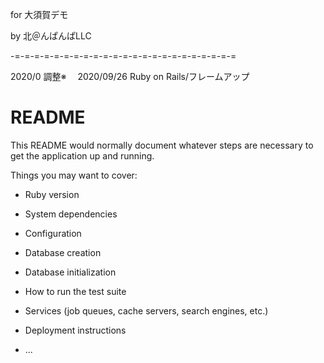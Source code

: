 for 大須賀デモ

by 北＠んぱんぱLLC

-=-=-=-=-=-=-=-=-=-=-=-=-=-=-=-=-=-=-=-=-=-=-=

2020/0  調整※　
2020/09/26  Ruby on Rails/フレームアップ　


# README

This README would normally document whatever steps are necessary to get the
application up and running.

Things you may want to cover:

* Ruby version

* System dependencies

* Configuration

* Database creation

* Database initialization

* How to run the test suite

* Services (job queues, cache servers, search engines, etc.)

* Deployment instructions

* ...
